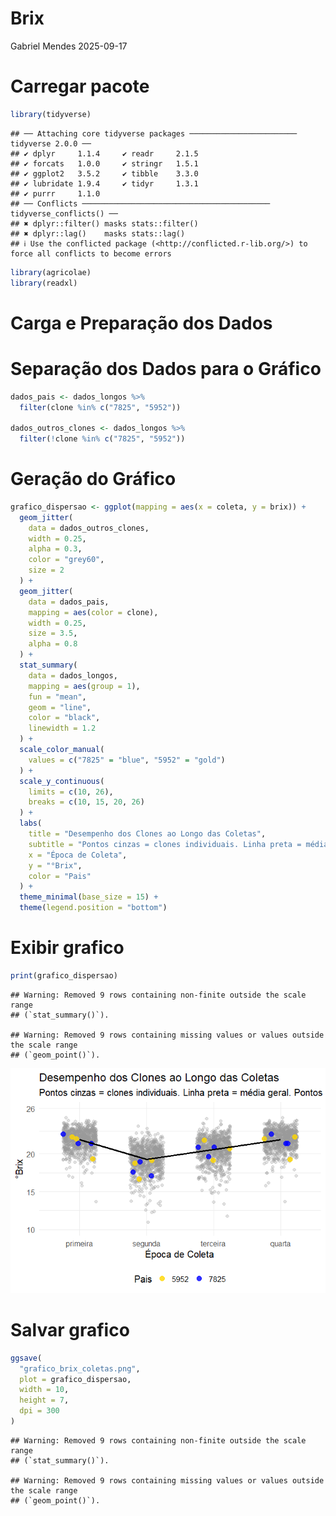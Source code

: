 Brix
================
Gabriel Mendes
2025-09-17

# Carregar pacote

``` r
library(tidyverse)
```

    ## ── Attaching core tidyverse packages ──────────────────────── tidyverse 2.0.0 ──
    ## ✔ dplyr     1.1.4     ✔ readr     2.1.5
    ## ✔ forcats   1.0.0     ✔ stringr   1.5.1
    ## ✔ ggplot2   3.5.2     ✔ tibble    3.3.0
    ## ✔ lubridate 1.9.4     ✔ tidyr     1.3.1
    ## ✔ purrr     1.1.0     
    ## ── Conflicts ────────────────────────────────────────── tidyverse_conflicts() ──
    ## ✖ dplyr::filter() masks stats::filter()
    ## ✖ dplyr::lag()    masks stats::lag()
    ## ℹ Use the conflicted package (<http://conflicted.r-lib.org/>) to force all conflicts to become errors

``` r
library(agricolae)
library(readxl)
```

# Carga e Preparação dos Dados

# Separação dos Dados para o Gráfico

``` r
dados_pais <- dados_longos %>%
  filter(clone %in% c("7825", "5952"))

dados_outros_clones <- dados_longos %>%
  filter(!clone %in% c("7825", "5952"))
```

# Geração do Gráfico

``` r
grafico_dispersao <- ggplot(mapping = aes(x = coleta, y = brix)) +
  geom_jitter(
    data = dados_outros_clones,
    width = 0.25,
    alpha = 0.3,
    color = "grey60",
    size = 2
  ) +
  geom_jitter(
    data = dados_pais,
    mapping = aes(color = clone),
    width = 0.25,
    size = 3.5,
    alpha = 0.8
  ) +
  stat_summary(
    data = dados_longos,
    mapping = aes(group = 1),
    fun = "mean",
    geom = "line",
    color = "black",
    linewidth = 1.2
  ) +
  scale_color_manual(
    values = c("7825" = "blue", "5952" = "gold")
  ) +
  scale_y_continuous(
    limits = c(10, 26),
    breaks = c(10, 15, 20, 26)
  ) +
  labs(
    title = "Desempenho dos Clones ao Longo das Coletas",
    subtitle = "Pontos cinzas = clones individuais. Linha preta = média geral. Pontos coloridos = pais.",
    x = "Época de Coleta",
    y = "°Brix",
    color = "Pais"
  ) +
  theme_minimal(base_size = 15) +
  theme(legend.position = "bottom")
```

# Exibir grafico

``` r
print(grafico_dispersao)
```

    ## Warning: Removed 9 rows containing non-finite outside the scale range
    ## (`stat_summary()`).

    ## Warning: Removed 9 rows containing missing values or values outside the scale range
    ## (`geom_point()`).

![](README_files/figure-gfm/unnamed-chunk-4-1.png)<!-- -->

# Salvar grafico

``` r
ggsave(
  "grafico_brix_coletas.png",
  plot = grafico_dispersao,
  width = 10,
  height = 7,
  dpi = 300
)
```

    ## Warning: Removed 9 rows containing non-finite outside the scale range
    ## (`stat_summary()`).

    ## Warning: Removed 9 rows containing missing values or values outside the scale range
    ## (`geom_point()`).
